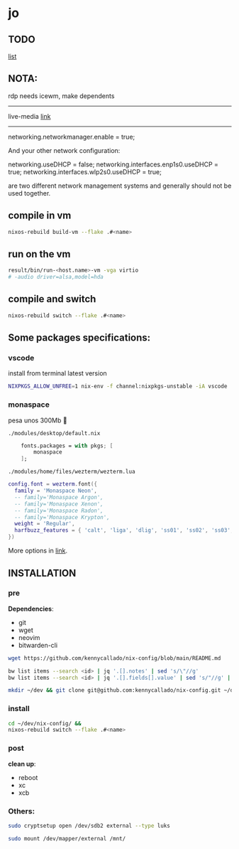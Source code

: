# jo

## TODO

[list](./TODO.md)

## NOTA:

rdp needs icewm, make dependents

---

live-media [link](https://hoverbear.org/blog/nix-flake-live-media/)

---

networking.networkmanager.enable = true;

And your other network configuration:

  networking.useDHCP = false;
  networking.interfaces.enp1s0.useDHCP = true;
  networking.interfaces.wlp2s0.useDHCP = true;

are two different network management systems and generally should not be used together.

## compile in vm

``` bash
nixos-rebuild build-vm --flake .#<name>
```

## run on the vm

``` bash
result/bin/run-<host.name>-vm -vga virtio
# -audio driver=alsa,model=hda
```

## compile and switch

``` bash
nixos-rebuild switch --flake .#<name>
```

## Some packages specifications:

### vscode

install from terminal latest version

``` bash
NIXPKGS_ALLOW_UNFREE=1 nix-env -f channel:nixpkgs-unstable -iA vscode
```

### monaspace

pesa unos 300Mb 🥲 

`./modules/desktop/default.nix`
``` nix
    fonts.packages = with pkgs; [
        monaspace
    ];
```

`./modules/home/files/wezterm/wezterm.lua`
``` lua
config.font = wezterm.font({
  family = 'Monaspace Neon',
  -- family='Monaspace Argon',
  -- family='Monaspace Xenon',
  -- family='Monaspace Radon',
  -- family='Monaspace Krypton',
  weight = 'Regular',
  harfbuzz_features = { 'calt', 'liga', 'dlig', 'ss01', 'ss02', 'ss03', 'ss04', 'ss05', 'ss06', 'ss07', 'ss08' },
})
```

More options in [link](https://gist.github.com/ErebusBat/9744f25f3735c1e0491f6ef7f3a9ddc3).

## INSTALLATION

### pre

**Dependencies**:
- git
- wget
- neovim
- bitwarden-cli

``` bash
wget https://github.com/kennycallado/nix-config/blob/main/README.md
```

``` bash
bw list items --search <id> | jq '.[].notes' | sed 's/\"//g'
bw list items --search <id> | jq '.[].fields[].value' | sed 's/"//g' | xargs -I][ echo -e ][ > id_ed25519 && chmod 400 id_ed25519
```

``` bash
mkdir ~/dev && git clone git@github.com:kennycallado/nix-config.git ~/dev/nix-config
```

### install

``` bash
cd ~/dev/nix-config/ &&
nixos-rebuild switch --flake .#<name>
```

### post

**clean up**:
- reboot
- xc
- xcb

### Others:

``` bash
sudo cryptsetup open /dev/sdb2 external --type luks

sudo mount /dev/mapper/external /mnt/
```
